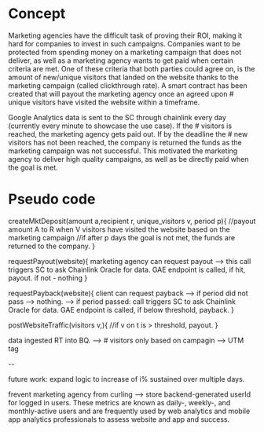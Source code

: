 # Concept
Marketing agencies have the difficult task of proving their ROI, making it hard for companies to invest in such campaigns. Companies want to be protected from spending money on a marketing campaign that does not deliver, as well as a marketing agency wants to get paid when certain criteria are met. One of these criteria that both parties could agree on, is the amount of new/unique visitors that landed on the website thanks to the marketing campaign (called clickthrough rate). A smart contract has been created that will payout the marketing agency once an agreed upon # unique visitors have visited the website within a timeframe.

Google Analytics data is sent to the SC through chainlink every day (currently every minute to showcase the use case). If the # visitors is reached, the marketing agency gets paid out. If by the deadline the # new visitors has not been reached, the company is returned the funds as the marketing campaign was not successful. This motivated the marketing agency to deliver high quality campaigns, as well as be directly paid when the goal is met.

# Pseudo code
createMktDeposit(amount a,recipient r, unique_visitors v, period p){
	//payout amount A to R when V visitors have visited the website based on the marketing campaign
	//if after p days the goal is not met, the funds are returned to the company.
}

requestPayout(website){
	marketing agency can request payout --> this call triggers SC to ask Chainlink Oracle for data. GAE endpoint is called, if hit, payout. if not - nothing
}

requestPayback(website){
	client can request payback --> if period did not pass --> nothing.
	--> if period passed: call triggers SC to ask Chainlink Oracle for data. GAE endpoint is called, if below threshold, payback.
}

postWebsiteTraffic(visitors v,){
	//if v on t is > threshold, payout.
}

data ingested RT into BQ.
--> # visitors only based on campagin --> UTM tag

--

future work:
expand logic to increase of i% sustained over multiple days.


frevent marketing agency from curling --> store backend-generated userId for logged in users.
These metrics are known as daily-, weekly-, and monthly-active users and are frequently used by web analytics and mobile app analytics professionals to assess website and app and success.